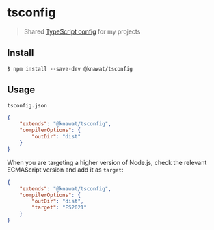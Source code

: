 # tsconfig

> Shared [TypeScript config](https://www.typescriptlang.org/docs/handbook/tsconfig-json.html) for my projects

## Install

```
$ npm install --save-dev @knawat/tsconfig
```

## Usage

`tsconfig.json`

```json
{
	"extends": "@knawat/tsconfig",
	"compilerOptions": {
		"outDir": "dist"
	}
}
```

When you are targeting a higher version of Node.js, check the relevant ECMAScript version and add it as `target`:

```json
{
	"extends": "@knawat/tsconfig",
	"compilerOptions": {
		"outDir": "dist",
		"target": "ES2021"
	}
}
```
